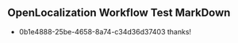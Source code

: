 ## OpenLocalization Workflow Test MarkDown
* 0b1e4888-25be-4658-8a74-c34d36d37403 thanks!

<!--HONumber=Aug16_HO4-->


